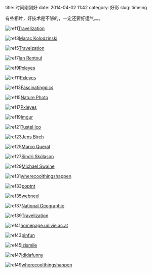 title: 时间刚刚好
date: 2014-04-02 11:42
category: 好彩
slug: timeing


有些相片，好技术是不够的，一定还要好运气。。。


![ref1][ref1][Travelization][ref2]










![ref3][ref3][Marac Kolodzinski][ref4]










![ref5][ref5][Travelzation][ref6]










![ref7][ref7][Ian Rentoul][ref8]










![ref9][ref9][Pxleyes][ref10]










![ref11][ref11][Pxleyes][ref12]










![ref13][ref13][Fascinatingpics][ref14]










![ref15][ref15][Nature Photo][ref16]










![ref17][ref17][Pxleyes][ref18]










![ref19][ref19][Imgur][ref20]










![ref21][ref21][Tustel Ico][ref22]










![ref23][ref23][Jens Birch][ref24]










![ref25][ref25][Marco Queral][ref26]










![ref27][ref27][Sindri Skúlason][ref28]










![ref29][ref29][Michael Swaine][ref30]










![ref31][ref31][wherecoolthingshappen][ref32]










![ref33][ref33][poptnt][ref34]










![ref35][ref35][webneel][ref36]










![ref37][ref37][National Geographic][ref38]










![ref39][ref39][Travelization][ref40]










![ref41][ref41][homepage.univie.ac.at][ref42]










![ref43][ref43][pinfun][ref44]










![ref45][ref45][izismile][ref46]










![ref47][ref47][ididafunny][ref48]










![ref49][ref49][wherecoolthingshappen][ref50]





















































[ref1]: http://cdn.viralnova.com/wp-content/uploads/2014/04/timed-photos1.jpg

[ref2]: http://www.travelization.net/

[ref3]: http://cdn.viralnova.com/wp-content/uploads/2014/04/timed-photos2.jpg

[ref4]: http://500px.com/photo/2960331

[ref5]: http://cdn.viralnova.com/wp-content/uploads/2014/04/timed-photos3.jpg

[ref6]: http://www.travelization.net/

[ref7]: http://cdn.viralnova.com/wp-content/uploads/2014/04/timed-photos4.jpg

[ref8]: http://500px.com/ianrentoulphotography

[ref9]: http://cdn.viralnova.com/wp-content/uploads/2014/04/timed-photos5.jpg

[ref10]: http://www.pxleyes.com/picture/34514/30.html

[ref11]: http://cdn.viralnova.com/wp-content/uploads/2014/04/timed-photos6.jpg

[ref12]: http://www.lifebuzz.com/well-timed/pxleyes.com

[ref13]: http://cdn.viralnova.com/wp-content/uploads/2014/04/timed-photos7.jpg

[ref14]: http://www.fascinatingpics.com/well-timed-animal-pictures/

[ref15]: http://cdn.viralnova.com/wp-content/uploads/2014/04/timed-photos8.jpg

[ref16]: http://www.naturephoto.lt/fotografas/renatas_jakaitis

[ref17]: http://cdn.viralnova.com/wp-content/uploads/2014/04/timed-photos9.jpg

[ref18]: http://www.pxleyes.com/picture/34506/37.html

[ref19]: http://cdn.viralnova.com/wp-content/uploads/2014/04/timed-photos10.jpg

[ref20]: http://imgur.com/wsOTW?tags

[ref21]: http://cdn.viralnova.com/wp-content/uploads/2014/04/timed-photos11.jpg

[ref22]: http://500px.com/photo/6276618

[ref23]: http://cdn.viralnova.com/wp-content/uploads/2014/04/timed-photos12.jpg

[ref24]: http://www.lifebuzz.com/wp-content/uploads/2014/03/four-winged-bird-perfect-timing.jpg

[ref25]: http://cdn.viralnova.com/wp-content/uploads/2014/04/timed-photos13.jpg

[ref26]: http://www.jeffwarren.org/column/inscapes7/attachment/whalehuman/

[ref27]: http://cdn.viralnova.com/wp-content/uploads/2014/04/timed-photos14.jpg

[ref28]: https://www.flickr.com/photos/sindri_skulason/3056964568/

[ref29]: http://cdn.viralnova.com/wp-content/uploads/2014/04/timed-photos15.jpg

[ref30]: http://www.abovephotography.com.au/

[ref31]: http://cdn.viralnova.com/wp-content/uploads/2014/04/timed-photos16.jpg

[ref32]: http://www.wherecoolthingshappen.com/1-perfectly-timed-photos/

[ref33]: http://cdn.viralnova.com/wp-content/uploads/2014/04/timed-photos17.jpg

[ref34]: http://www.poptnt.com/perfectly-timed-photographs-youll-ever-see/

[ref35]: http://cdn.viralnova.com/wp-content/uploads/2014/04/timed-photos18.jpg

[ref36]: http://webneel.com/

[ref37]: http://cdn.viralnova.com/wp-content/uploads/2014/04/timed-photos19.jpg

[ref38]: http://ngm.nationalgeographic.com/ngm/photo-contest/2012/entries/gallery/nature-winners/

[ref39]: http://cdn.viralnova.com/wp-content/uploads/2014/04/timed-photos20.jpg

[ref40]: http://www.travelization.net/

[ref41]: http://cdn.viralnova.com/wp-content/uploads/2014/04/timed-photos21.jpg

[ref42]: http://homepage.univie.ac.at/peter.wienerroither/

[ref43]: http://cdn.viralnova.com/wp-content/uploads/2014/04/timed-photos22.jpg

[ref44]: http://www.pinfun.com/pin/153301/

[ref45]: http://cdn.viralnova.com/wp-content/uploads/2014/04/timed-photos23.jpg

[ref46]: http://izismile.com/

[ref47]: http://cdn.viralnova.com/wp-content/uploads/2014/04/timed-photos24.jpg

[ref48]: http://ididafunny.com/

[ref49]: http://cdn.viralnova.com/wp-content/uploads/2014/04/timed-photos25.jpg

[ref50]: http://www.lifebuzz.com/well-timed/www.wherecoolthingshappen

